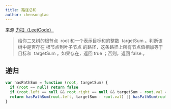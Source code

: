 ```yaml
---
title: 路径总和
author: chensongtao
---
```


来源 [力扣（LeetCode）](https://leetcode.cn/problems/path-sum)

> 给你二叉树的根节点  root 和一个表示目标和的整数  targetSum 。判断该树中是否存在 根节点到叶子节点 的路径，这条路径上所有节点值相加等于目标和  targetSum 。如果存在，返回 true ；否则，返回 false 。

## 递归

```js
var hasPathSum = function (root, targetSum) {
  if (root == null) return false
  if (root.left == null && root.right == null && targetSum - root.val == 0) return true
  return hasPathSum(root.left, targetSum - root.val) || hasPathSum(root.right, targetSum - root.val)
}
```
